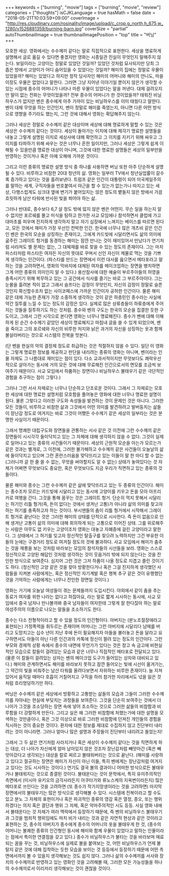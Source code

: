 +++
keywords = ["burning", "movie"]
tags = ["burning", "movie", "review"]
categories = ["thoughts"]
isCJKLanguage = true
hasMath = false
date = "2018-05-21T10:03:59+09:00"
coverImage = "http://res.cloudinary.com/rosinality/image/upload/c_crop,g_north,h_675,w_1280/v1526881359/burning-barn.jpg"
coverSize = "partial"
autoThumbnailImage = true
thumbnailImagePosition = "top"
title = "버닝"
+++

모호한 세상. 영화에서는 수수께끼 같다는 말로 직접적으로 표현한다. 세상을 명료하게 설명해서 글로 옮길 수 있다면 좋겠지만 영화는 시종일관 진실이 무엇인지 말해주지 않는다. 보일이라는 고양이는 정말로 있었던 것일까? 있었던 것처럼 묘사되지만 당최 그 좁은 방에서 고양이가 어디 숨어있을 수 있었다는 것일까? 해미의 집에는 정말로 우물이 있었을까? 해미는 있었다고 하지만 정작 당사자인 해미의 어머니와 해미의 언니도, 마을 이장도 우물은 없었다고 말한다. 그러면 그냥 지어낸 이야기일 뿐이지 않은가 생각할 수 있는 시점에 종수의 어머니가 나타나 마른 우물이 있었다는 말을 꺼낸다. 대체 걸려오지만 말이 없는 전화는 무엇이었을까? 전부 종수의 어머니가 한 것이었을까? 태워진 비닐하우스가 없지만 벤은 종수에게 아주 가까이 있는 비닐하우스를 이미 태웠다고 말한다. 벤이 대체 무엇을 하는 인간인지, 벤이 정말로 해미를 죽였는지, 아니면 다른 어떤 방식으로 영향을 주기라도 했는지, 그런 것에 대해서 영화는 확답해주지 않는다.

그러나 세상은 정말로 수수께끼 같은 대상이며 세상에 대해 명료하게 말할 수 있는 것은 세상은 수수께끼 같다는 것이다. 세상이 돌아가는 이치에 대해 제각기 명료한 설명들을 내놓고 그렇게 설명된 이치로 세상사에 대해 확언하고 그 이치를 지키기 위해 싸우고 그 이치를 타파하기 위해 싸우는 것은 너무나 흔한 일이지만, 그러나 세상은 그렇게 쉽게 이해될 수 있을만큼 명료한 대상이 아니며, 그것에 대한 명료한 설명들은 세상의 일부만을 반영하는 것이거나 혹은 아예 오해에 가까운 것이다.

그리고 이런 종류의 명료한 설명 방식 중 하나를 사용하면 버닝 또한 아주 단순하게 설명될 수 있다. 비루하고 비참한 20대 청년의 삶. 영화는 일부러 TV에서 청년실업률이 갈수록 증가하고 있다는 것을 흘려보낸다. 트럼프 같은 인간이 대통령이 되어 미국제일주의를 말하는 세계, 구직자들을 번호붙여서 야근을 할 수 있는가 없는가나 따지고 있는 세상, 다행스럽게도 싱크대 옆에 변기가 붙어있지는 않은 정도의 볕들지 않은 방에서 가끔 흐릿하게 남산 타워에 반사된 빛을 쬐어야 하는 삶.

그러나 반대로, 종수보다 6,7 살 정도 밖에 많지 않은 벤은 어떤지. 무슨 일을 하는지 알 수 없지만 포르쉐를 몰고 미식을 탐하고 한가한 사교 모임에나 참석하면서 클럽에 가고 대마초를 피우며 진지하게 생각하지 말고 자기 심장에서 느껴지는 베이스를 따르면 된다고, 모든 것에서 재미가 가장 우선인 천박한 인간. 한국에 너무나 많은 개츠비 같은 인간인 벤은 한국의 모순을 상징하는 존재이고, 그에게 카드빚에 시달리면서도 삶의 의미에 굶주린 그레이트 헝거를 동경하는 해미는 잠깐 만나는 것이 재미있어서 만났다가 연기처럼 사라져도 별 문제는 없는, 그 대체재를 바로 찾을 수 있는 정도의 존재이다. 그는 마치 파스타처럼 파스타든 여자든 자신의 뜻대로 꾸며서 신인 자신이 제물로 먹는 것을 기쁘게 생각하는 인간이다. (파스타를 만드는 장면에서 이런 대사를 읊으면서 메타포라고 말하는 것을 고려하면서, 영화의 막바지에 대체된 여자를 메이크업하는 장면을 병치하면 그게 어떤 종류의 의미인지 알 수 있다.) 용산참사에 대한 예술이 부르주아들의 허영을 충족시키기 위해 복무하고 있는 그 공간에서 식사를 즐기는 바로 그 부르주아이다. 그는 눈물을 흘려본 적이 없고 그래서 슬프다는 감정이 무엇인지, 자신의 감정이 정말로 슬픈 것인지 확신할수조차 없는 사이코패스에 가까운 인간이자 공허한 인간이다. 물론 해미 같은 대체 가능한 존재가 가장 소중하게 생각하는 것이 같은 하층민인 종수라는 사실에 약간 질투를 느낄 수 있는 정도의 감정은 있다. 실제로 많은 상류층들이 하류층에게 주어지는 것들을 질투하기도 하는 것처럼. 종수와 벤의 구도는 한국의 모순을 집결한 듯한 구도이고, 그래서 그런 시각으로 본다면 영화는 너무나 명료해진다. 종수가 벤에 대해 이해하게 된 순간 수수께기 같았던 세상이 명료해지고 마침내 글을 쓸 수 있게 되었으며, 벤을 죽이고 그의 포르쉐와 자신의 비루한 처지와 낡은 과거의 자신을 상징하는 옷과 함께 불살라버리는 것으로 시스템의 전복을 맛본다.

(단 벤을 현실의 악의 결정체 정도로 취급하는 것은 적절하지 않을 수 있다. 일단 이 영화는 그렇게 명료한 정보를 제공하고 판단을 내리려는 종류의 영화는 아니며, 벤이라는 인물 자체도 그 나름대로 재미있는 점이 있다. 다소 교과서적이지만 무엇보다도 쾌락우선적으로 살아가는 동시에 거의 모든 것에 대해 무료해진 인간으로서의 면모를 조금씩 보여주기 때문이다. 사교 모임에서 하품하는 장면이나 비닐하우스 불태우기 같은 극단적인 경험을 추구하는 점이 그렇다.)

그러나 그런 서사 자체로는 너무나 단순하고 단조로운 것이다. 그래서 그 자체로는 모호한 세상에 대한 명료한 설명처럼 모호함을 풀어놓은 영화에 대한 너무나 명료한 설명이 된다. 물론 그렇다고 이러한 구도와 속성들을 발견하는 것이 문제인 것은 아니다. 그러한 모든 것들이, 비루하고 비참한 삶과 그것에서 어떤 의미를 발견하려고 발버둥치는 삶들이 장난감 정도로 여겨지는 바로 그것이 어쨌든 수수께기 같은 세상의 일부라는 것은 분명한 사실이기 때문이다.

그래서 명쾌한 대립구도와 장면들을 관통하는 서사 같은 것 이전에 그런 수수께끼 같은 장면들이 시시각각 들이닥치고 있는 그 자체에 대해 생각하지 않을 수 없다. 그것이 실제로 일어나고 있는 종류의 사건들이기 때문이다. 세상의 근원적 모순을 아는가 모르는가 같은 것과는 별개로, 그 이전에, 그러한 불가해하고 수수께끼 같은 사건들이 오늘날의 삶에 들이닥치고 있으며 그런 혼란스러움을 맞닥뜨리고 있는 이들이 말 한 마디 할 수 없는 (그러니까 글 한 줄 쓸 수 없는, 무엇을 써야할지도 알 수 없는) 상태가 놓여있다는 것 자체가 어쩌면 무엇보다도 중요한, 혹은 무엇보다도 지금 우리가 직면하고 있는 종류의 것들이다.

물론 해미와 종수는 그런 수수께끼 같은 삶에 맞닥뜨리고 있는 두 종류의 인간이다. 해미는 종수조차 모르는 카드빚에 시달리고 있는 동시에 고양이를 키우고 돈을 모아 아프리카로 여행을 간다. 그것을 통해 꿈꾸는 것은 그레이트 헝거. 단순히 먹지 못해서 시달리는 허기인 리틀 헝거(즉, 돈이 없다는 것에서 생겨난 고통)가 아니라 삶의 의미를 찾고자하는 허기를 충족하고자 하는 것이다. 부시맨들의 춤이 리틀 헝거에서 시작해서 그레이트 헝거로 끝난다는 것은 그러한 해미의 상태를 단적으로 시사한다. 즉 돈이 없음으로 인해 생겨난 고통이 삶의 의미에 대해 회의하게 되는 고통으로 이어진 상태. 그를 위로해주는 사람은 아무도 없 키우는 고양이조차 영화는 대놓고 자폐증에 걸린 고양이라고 말한다. 그 상태에서 그 허기를 잊고자 정신적인 탈출구를 찾으려 노력하지만 그건 부유한 이들의 눈에는 구경거리 정도로 여겨질 정도의 것에 불과하다. 사교 모임에서 해미가 춤추는 것을 재롱을 보는 것처럼 바라보는 모임의 참석자들의 시선들을 보라. 영화는 스스로 정신적으로 고양된 해답인 것처럼 생각하는 것이 웃음거리 밖에 되지 않는다는 것을 잔인한 방식으로 보여준다. 심지어 그런 것은 그저 하품이 나올 정도로 지겹고 졸린 것이기도 하다. (정신적인 고양 같은 것을 찾아 방황한다거나 혹은 그걸 진지하게 생각했던 사람들을 지켜본 사람에게는, 혹은 정신적인 자기계발 혹은 행복 추구 같은 것이 유행했던 것을 기억하는 사람에게는 너무나 잔인한 장면일 것이다.)

영화는 거기에 오늘날 여성들이 겪는 문제들까지 도입시킨다. 야외에서 같이 춤을 추는 동료가 여자를 위한 나라는 없다고 하잖아요, 라는 말로 짧게 시사하는 동시에, 사교 모임에서 중국 남자나 만나볼까봐 중국 남자들이 여자한테 그렇게 잘 한다잖아 하는 말로 여성주의의 이름으로 나오는 말들을 조소하기도 한다.

종수는 다소 전형적이라고 할 수 있을 정도의 인간형이다. 아버지는 (분노조절장애라고 표현되는) 가정폭력을 휘두르는 존재이며 어머니는 그런 아버지에 시달리다 남매를 버리고 도망치고는 십수 년이 지난 후에 돈이 필요해지자 아들을 불러놓고 돈을 달라고 요구하면서도 아들이 아닌 다른 인간과의 카톡에 정신이 팔려 있는 정도의 인간이다. 그런 부모와 경제적 상황 속에서 종수의 내면에 무언가가 있다는 것은 창고 속 금고에 비현실적인 모습으로 칼들이 걸려있는 모습과 같은 너무나 직접적인 메타포로 전달되고 있다. (물론 이 칼들이 걸려있는 상자는 벤의 메이크업 도구가 들어있는 상자와 대비되고 있다.) 해미와 관계하면서도 해미를 바라보지 못하고 잠깐 들어오는 빛에 시선이 옮겨가는, 그 약간의 빛을 비춰주는 남산 타워를 올려다보면서 자위하는 비루한 존재이다. 늘 지쳐있어서 움직일 때마다 호흡이 거칠어지고 구직을 하러 참가한 자리에서도 넋을 잃은 것처럼 흐리멍덩하기만 하다.

버닝은 수수께끼 같은 세상에서 방황하고 고통받는 삶들의 모습과 그들이 그러한 수수께끼를 자아내는 현실에 부딪치는 과정들을 보여준다. 그것을 단순히 보여주는 것에서 더 나아가 그것을 조소당하는 장면 속에 넣어 조소하는 것으로 그러한 삶들의 비참함과 비루함을 더 강렬하게 만든다. 그리고 실은 왜 그러한 비참함에 처했는가에 대한 설명을 모색하는 것만큼이나, 혹은 그것 이상으로 바로 그러한 비참함에 던져진 개인들의 경험을 직시하는 것이 중요한 것이다. 환자에 대한 정보를 제대로 수집하지 않고 진단부터 내리려는 것이 아니라면. 그러나 얼마나 많은 설명과 주장들이 진단부터 내리려고 들었는지!

그래서 그 두 삶은 연기처럼 사라지거나 혹은 세상이 수수께끼 같다는 것을 직면하게 하는 대상, 더 나아가 자신에게 얼마 남아있지 않은 것조차 장난감처럼 빼앗아간 (혹은 빼앗아갔다고 생각되는) 대상을 칼로 찌르고 불태워버리는 것으로 끝난다. (해미를 사랑하고 있다고 절규하는 장면은 해미가 자신이 아닌 이들, 특히 벤에게는 장난감처럼 여겨지고 있다는 것도 시사하는 것이다.) 연기도 결국 불의 결과이니 어떠한 방식으로든 불태우거나 불태워지는 것으로 종결된 것이다. 불태운다는 것이 문학에서, 특히 유미주의적인 측면에서 (미시마 유키오의 금각사라든지 아쿠타가와 류노스케의 지옥변이라든지) 많은 메타포로 쓰인다는 것을 고려하면 (또 종수가 작가지망생이라는 것을 고려하면) 마지막 장면에서의 불태우기는 많은 방식으로 생각해볼 수 있다. 시스템에 전복이라고 할 수도 있고 분노 그 자체의 표현이거나 혹은 파괴적인 종류의 영감 혹은 열정, 증오, 또는 행위하겠다는 의지 혹은 결단과 행위 그 자체, 혹은 악마주의적인 시도 등등. 사실 영화 내에서 불태운다는 것 자체가 여러 맥락에서 등장하기 때문에, 즉 벤의 비닐하우스 불태우기과 그것을 범죄적 행위임에도 마치 비가 내리는 것과 같은 자연적 현상과 같은 것이라고 표현하는 것, 종수의 아버지가 종수에게 종수의 어머니의 옷을 불태우게 한 것, (종수의 어머니는 불쾌한 종류의 인간형인 동시에 해미와 함께 우물이 있었다고 말하는 인물이라는 점에서 특이한 연결점을 갖고 있다.) 종수가 비닐하우스가 불타는 것을 바라보며 매료되는 꿈을 꾸는 것, 비닐하우스에 실제로 불을 붙여보는 것, 어떤 비닐하우스가 언제 불탈지 같은 것에 대해 집착하는 듯한 모습을 보이는 것 등등에서 등장하기 때문에 어떤 측면에서까지 볼 수 있을지 생각해보는 것도 쉽지 않다. 그러나 삶의 수수께끼를 서사와 장치의 수수께끼로 반영하고 있는 영화인 것을 고려해볼 때, 그러한 모든 가능성들을 하나의 수수께끼로서 이리저리 생각해보는 것이 괜찮을 것이다.
